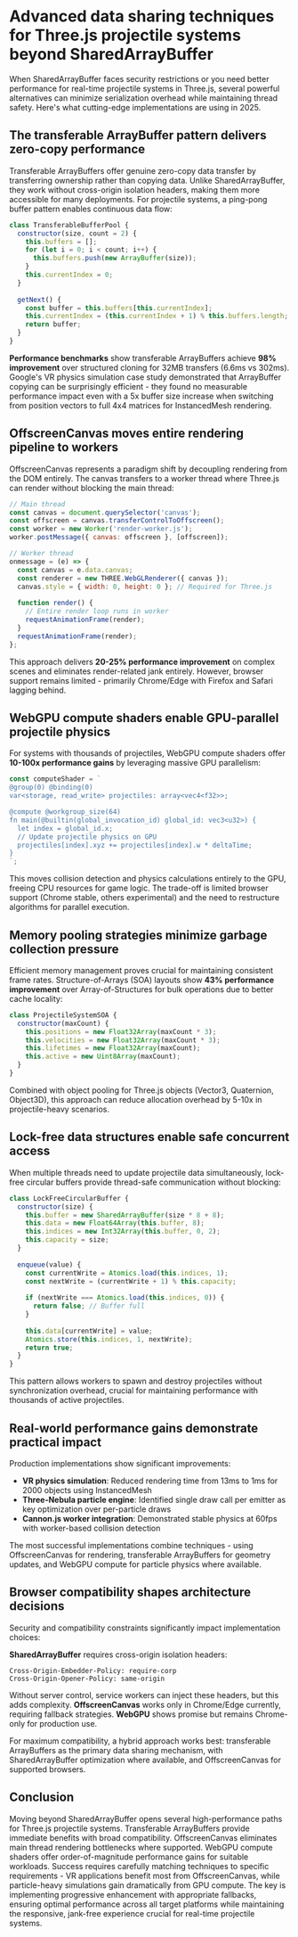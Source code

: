 # Advanced data sharing techniques for Three.js projectile systems beyond SharedArrayBuffer

When SharedArrayBuffer faces security restrictions or you need better performance for real-time projectile systems in Three.js, several powerful alternatives can minimize serialization overhead while maintaining thread safety. Here's what cutting-edge implementations are using in 2025.

## The transferable ArrayBuffer pattern delivers zero-copy performance

Transferable ArrayBuffers offer genuine zero-copy data transfer by transferring ownership rather than copying data. Unlike SharedArrayBuffer, they work without cross-origin isolation headers, making them more accessible for many deployments. For projectile systems, a ping-pong buffer pattern enables continuous data flow:

```javascript
class TransferableBufferPool {
  constructor(size, count = 2) {
    this.buffers = [];
    for (let i = 0; i < count; i++) {
      this.buffers.push(new ArrayBuffer(size));
    }
    this.currentIndex = 0;
  }
  
  getNext() {
    const buffer = this.buffers[this.currentIndex];
    this.currentIndex = (this.currentIndex + 1) % this.buffers.length;
    return buffer;
  }
}
```

**Performance benchmarks** show transferable ArrayBuffers achieve **98% improvement** over structured cloning for 32MB transfers (6.6ms vs 302ms). Google's VR physics simulation case study demonstrated that ArrayBuffer copying can be surprisingly efficient - they found no measurable performance impact even with a 5x buffer size increase when switching from position vectors to full 4x4 matrices for InstancedMesh rendering.

## OffscreenCanvas moves entire rendering pipeline to workers

OffscreenCanvas represents a paradigm shift by decoupling rendering from the DOM entirely. The canvas transfers to a worker thread where Three.js can render without blocking the main thread:

```javascript
// Main thread
const canvas = document.querySelector('canvas');
const offscreen = canvas.transferControlToOffscreen();
const worker = new Worker('render-worker.js');
worker.postMessage({ canvas: offscreen }, [offscreen]);

// Worker thread
onmessage = (e) => {
  const canvas = e.data.canvas;
  const renderer = new THREE.WebGLRenderer({ canvas });
  canvas.style = { width: 0, height: 0 }; // Required for Three.js
  
  function render() {
    // Entire render loop runs in worker
    requestAnimationFrame(render);
  }
  requestAnimationFrame(render);
};
```

This approach delivers **20-25% performance improvement** on complex scenes and eliminates render-related jank entirely. However, browser support remains limited - primarily Chrome/Edge with Firefox and Safari lagging behind.

## WebGPU compute shaders enable GPU-parallel projectile physics

For systems with thousands of projectiles, WebGPU compute shaders offer **10-100x performance gains** by leveraging massive GPU parallelism:

```javascript
const computeShader = `
@group(0) @binding(0) 
var<storage, read_write> projectiles: array<vec4<f32>>;

@compute @workgroup_size(64)
fn main(@builtin(global_invocation_id) global_id: vec3<u32>) {
  let index = global_id.x;
  // Update projectile physics on GPU
  projectiles[index].xyz += projectiles[index].w * deltaTime;
}
`;
```

This moves collision detection and physics calculations entirely to the GPU, freeing CPU resources for game logic. The trade-off is limited browser support (Chrome stable, others experimental) and the need to restructure algorithms for parallel execution.

## Memory pooling strategies minimize garbage collection pressure

Efficient memory management proves crucial for maintaining consistent frame rates. Structure-of-Arrays (SOA) layouts show **43% performance improvement** over Array-of-Structures for bulk operations due to better cache locality:

```javascript
class ProjectileSystemSOA {
  constructor(maxCount) {
    this.positions = new Float32Array(maxCount * 3);
    this.velocities = new Float32Array(maxCount * 3);
    this.lifetimes = new Float32Array(maxCount);
    this.active = new Uint8Array(maxCount);
  }
}
```

Combined with object pooling for Three.js objects (Vector3, Quaternion, Object3D), this approach can reduce allocation overhead by 5-10x in projectile-heavy scenarios.

## Lock-free data structures enable safe concurrent access

When multiple threads need to update projectile data simultaneously, lock-free circular buffers provide thread-safe communication without blocking:

```javascript
class LockFreeCircularBuffer {
  constructor(size) {
    this.buffer = new SharedArrayBuffer(size * 8 + 8);
    this.data = new Float64Array(this.buffer, 8);
    this.indices = new Int32Array(this.buffer, 0, 2);
    this.capacity = size;
  }
  
  enqueue(value) {
    const currentWrite = Atomics.load(this.indices, 1);
    const nextWrite = (currentWrite + 1) % this.capacity;
    
    if (nextWrite === Atomics.load(this.indices, 0)) {
      return false; // Buffer full
    }
    
    this.data[currentWrite] = value;
    Atomics.store(this.indices, 1, nextWrite);
    return true;
  }
}
```

This pattern allows workers to spawn and destroy projectiles without synchronization overhead, crucial for maintaining performance with thousands of active projectiles.

## Real-world performance gains demonstrate practical impact

Production implementations show significant improvements:

- **VR physics simulation**: Reduced rendering time from 13ms to 1ms for 2000 objects using InstancedMesh
- **Three-Nebula particle engine**: Identified single draw call per emitter as key optimization over per-particle draws
- **Cannon.js worker integration**: Demonstrated stable physics at 60fps with worker-based collision detection

The most successful implementations combine techniques - using OffscreenCanvas for rendering, transferable ArrayBuffers for geometry updates, and WebGPU compute for particle physics where available.

## Browser compatibility shapes architecture decisions

Security and compatibility constraints significantly impact implementation choices:

**SharedArrayBuffer** requires cross-origin isolation headers:
```http
Cross-Origin-Embedder-Policy: require-corp
Cross-Origin-Opener-Policy: same-origin
```

Without server control, service workers can inject these headers, but this adds complexity. **OffscreenCanvas** works only in Chrome/Edge currently, requiring fallback strategies. **WebGPU** shows promise but remains Chrome-only for production use.

For maximum compatibility, a hybrid approach works best: transferable ArrayBuffers as the primary data sharing mechanism, with SharedArrayBuffer optimization where available, and OffscreenCanvas for supported browsers.

## Conclusion

Moving beyond SharedArrayBuffer opens several high-performance paths for Three.js projectile systems. Transferable ArrayBuffers provide immediate benefits with broad compatibility. OffscreenCanvas eliminates main thread rendering bottlenecks where supported. WebGPU compute shaders offer order-of-magnitude performance gains for suitable workloads. Success requires carefully matching techniques to specific requirements - VR applications benefit most from OffscreenCanvas, while particle-heavy simulations gain dramatically from GPU compute. The key is implementing progressive enhancement with appropriate fallbacks, ensuring optimal performance across all target platforms while maintaining the responsive, jank-free experience crucial for real-time projectile systems.